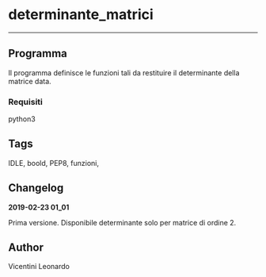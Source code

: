 # determinante_matrici

---

## Programma

Il programma definisce le funzioni tali da restituire il determinante della matrice data.

### Requisiti

python3

## Tags

IDLE, boold, PEP8, funzioni,

## Changelog

**2019-02-23 01_01**

Prima versione. Disponibile determinante solo per matrice di ordine 2.
               
## Author

Vicentini Leonardo